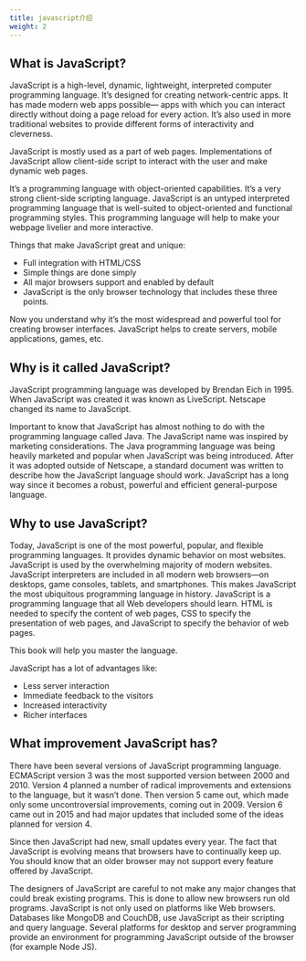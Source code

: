```yaml
---
title: javascript介绍
weight: 2
---
```

## What is JavaScript?

JavaScript is a high-level, dynamic, lightweight, interpreted computer programming language. It’s designed for creating network-centric apps. It has made modern web apps possible— apps with which you can interact directly without doing a page reload for every action. It’s also used in more traditional websites to provide different forms of interactivity and cleverness.

JavaScript is mostly used as a part of web pages. Implementations of JavaScript allow client-side script to interact with the user and make dynamic web pages.

It’s a programming language with object-oriented capabilities. It’s a very strong client-side scripting language. JavaScript is an untyped interpreted programming language that is well-suited to object-oriented and functional programming styles. This programming language will help to make your webpage livelier and more interactive.

Things that make JavaScript great and unique:
- Full integration with HTML/CSS
- Simple things are done simply
- All major browsers support and enabled by default
- JavaScript is the only browser technology that includes these three points.

Now you understand why it’s the most widespread and powerful tool for creating browser interfaces. JavaScript helps to create servers, mobile applications, games, etc.

## Why is it called JavaScript?

JavaScript programming language was developed by Brendan Eich in 1995. When JavaScript was created it was known as LiveScript. Netscape changed its name to JavaScript.

Important to know that JavaScript has almost nothing to do with the programming language called Java. The JavaScript name was inspired by marketing considerations. The Java programming language was being heavily marketed and popular when JavaScript was being introduced. After it was adopted outside of Netscape, a standard document was written to describe how the JavaScript language should work. JavaScript has a long way since it becomes a robust, powerful and efficient general-purpose language.

## Why to use JavaScript?

Today, JavaScript is one of the most powerful, popular, and flexible programming languages. It provides dynamic behavior on most websites. JavaScript is used by the overwhelming majority of modern websites. JavaScript interpreters are included in all modern web browsers—on desktops, game consoles, tablets, and smartphones. This makes JavaScript the most ubiquitous programming language in history. JavaScript is a programming language that all Web developers should learn. HTML is needed to specify the content of web pages, CSS to specify the presentation of web pages, and JavaScript to specify the behavior of web pages.

This book will help you master the language.

JavaScript has a lot of advantages like:
- Less server interaction
- Immediate feedback to the visitors
- Increased interactivity
- Richer interfaces

## What improvement JavaScript has?

There have been several versions of JavaScript programming language. ECMAScript version 3 was the most supported version between 2000 and 2010. Version 4 planned a number of radical improvements and extensions to the language, but it wasn’t done. Then version 5 came out, which made only some uncontroversial improvements, coming out in 2009. Version 6 came out in 2015 and had major updates that included some of the ideas planned for version 4.

Since then JavaScript had new, small updates every year. The fact that JavaScript is evolving means that browsers have to continually keep up. You should know that an older browser may not support every feature offered by JavaScript.

The designers of JavaScript are careful to not make any major changes that could break existing programs. This is done to allow new browsers run old programs. JavaScript is not only used on platforms like Web browsers. Databases like MongoDB and CouchDB, use JavaScript as their scripting and query language. Several platforms for desktop and server programming provide an environment for programming JavaScript outside of the browser (for example Node JS).